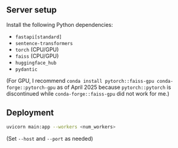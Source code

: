 ## Server setup

Install the following Python dependencies:
* `fastapi[standard]`
* `sentence-transformers`
* `torch` (CPU/GPU)
* `faiss` (CPU/GPU)
* `huggingface_hub`
* `pydantic`

(For GPU, I recommend `conda install pytorch::faiss-gpu conda-forge::pytorch-gpu` as of April 2025 because `pytorch::pytorch` is discontinued while `conda-forge::faiss-gpu` did not work for me.)

## Deployment

```sh
uvicorn main:app --workers <num_workers>
```

(Set `--host` and `--port` as needed)
